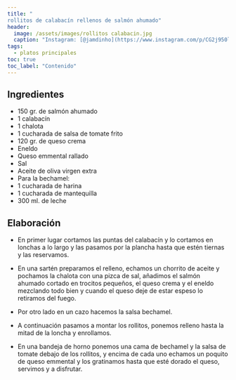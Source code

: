 ```yaml
---
title: "
rollitos de calabacín rellenos de salmón ahumado"
header:
  image: /assets/images/rollitos calabacin.jpg
  caption: "Instagram: [@jamdinho](https://www.instagram.com/p/CG2j950lqTC/)"
tags:
  - platos principales
toc: true
toc_label: "Contenido"
---
```



## Ingredientes

- 150 gr. de salmón ahumado
- 1 calabacín
- 1 chalota
- 1 cucharada de salsa de tomate frito
- 120 gr. de queso crema
- Eneldo
- Queso emmental rallado
- Sal
- Aceite de oliva virgen extra
- Para la bechamel:
- 1 cucharada de harina
- 1 cucharada de mantequilla
- 300 ml. de leche


## Elaboración

- En primer lugar cortamos las puntas del calabacín y lo cortamos en lonchas a lo largo y las pasamos por la plancha hasta que estén tiernas y las reservamos.

- En una sartén preparamos el relleno, echamos un chorrito de aceite y pochamos la chalota con una pizca de sal, añadimos el salmón ahumado cortado en trocitos pequeños, el queso crema y el eneldo mezclando todo bien y cuando el queso deje de estar espeso lo retiramos del fuego.

- Por otro lado en un cazo hacemos la salsa bechamel.

- A continuación pasamos a montar los rollitos, ponemos relleno hasta la mitad de la loncha y enrollamos.

- En una bandeja de horno ponemos una cama de bechamel y la salsa de tomate debajo de los rollitos, y encima de cada uno echamos un poquito de queso emmental y los gratinamos hasta que esté dorado el queso, servimos y a disfrutar.
